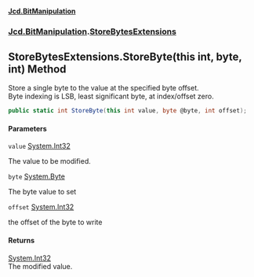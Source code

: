 #### [Jcd.BitManipulation](index.md 'index')
### [Jcd.BitManipulation](Jcd.BitManipulation.md 'Jcd.BitManipulation').[StoreBytesExtensions](Jcd.BitManipulation.StoreBytesExtensions.md 'Jcd.BitManipulation.StoreBytesExtensions')

## StoreBytesExtensions.StoreByte(this int, byte, int) Method

Store a single byte to the value at the specified byte offset.  
Byte indexing is LSB, least significant byte, at index/offset zero.

```csharp
public static int StoreByte(this int value, byte @byte, int offset);
```
#### Parameters

<a name='Jcd.BitManipulation.StoreBytesExtensions.StoreByte(thisint,byte,int).value'></a>

`value` [System.Int32](https://docs.microsoft.com/en-us/dotnet/api/System.Int32 'System.Int32')

The value to be modified.

<a name='Jcd.BitManipulation.StoreBytesExtensions.StoreByte(thisint,byte,int).byte'></a>

`byte` [System.Byte](https://docs.microsoft.com/en-us/dotnet/api/System.Byte 'System.Byte')

The byte value to set

<a name='Jcd.BitManipulation.StoreBytesExtensions.StoreByte(thisint,byte,int).offset'></a>

`offset` [System.Int32](https://docs.microsoft.com/en-us/dotnet/api/System.Int32 'System.Int32')

the offset of the byte to write

#### Returns
[System.Int32](https://docs.microsoft.com/en-us/dotnet/api/System.Int32 'System.Int32')  
The modified value.